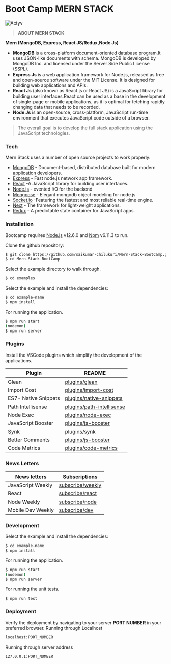 # Boot Camp MERN STACK

![Actyv](https://media.licdn.com/dms/image/C4D0BAQEnLoIdxNnPYg/company-logo_400_400/0?e=1576713600&v=beta&t=aVHQSCAUC8W4A6HmJImd_eIWq-Dux4uAcY5hUFLDC-g)


>**ABOUT MERN STACK**

**Mern (MongoDB, Express, React JS/Redux,Node Js)**
 - **MongoDB** is a cross-platform document-oriented database program.It uses JSON-like documents with schema. MongoDB is developed by MongoDB Inc. and licensed under the Server Side Public License (SSPL). 
 - **Express Js** is a web application framework for Node.js, released as free and open-source software under the MIT License. It is designed for building web applications and APIs.
 - **React Js** (also known as React.js or React JS) is a JavaScript library for building user interfaces.React can be used as a base in the development of single-page or mobile applications, as it is optimal for fetching rapidly changing data that needs to be recorded. 
 - **Node Js** is an open-source, cross-platform, JavaScript run-time environment that executes JavaScript code outside of a browser. 


> The overall goal is to develop the full stack application using the JavaScript technologies.


### Tech
Mern Stack uses a number of open source projects to work properly:

* [MongoDB](https://www.mongodb.com) - Document-based, distributed database built for modern application developers.
* [Express](http://expressjs.com) - Fast node.js network app framework.
* [React](https://reactjs.org) -A JavaScript library for building user interfaces.
* [Node.js](http://nodejs.org) - evented I/O for the backend
* [Mongoose](https://mongoosejs.com) - Elegant mongodb object modeling for node.js
* [Socket.io](https://socket.io) -Featuring the fastest and most reliable real-time engine.
* [Next](https://nextjs.org) - The framework for light-weight applications.
* [Redux](https://redux.js.org) - A predictable state container for JavaScript apps.

### Installation

Bootcamp requires [Node.js](https://nodejs.org/) v12.6.0 and [Npm](https://www.npmjs.com) v6.11.3 to run.

Clone the github repository:
```sh
$ git clone https://github.com/saikumar-chilukuri/Mern-Stack-BootCamp.git
$ cd Mern-Stack-BootCamp
```
Select the example directory to walk through.
```sh
$ cd examples
```
Select the example and install the dependencies:
```sh
$ cd example-name
$ npm install 
```

For running the application.
```sh
$ npm run start
(nodemon)
$ npm run server
```
### Plugins

Install the VSCode plugins which simplify the development of the applications.

| Plugin | README |
| ------ | ------ |
| Glean | [plugins/glean](https://marketplace.visualstudio.com/items?itemName=wix.glean) |
| Import Cost | [plugins/import-cost](https://marketplace.visualstudio.com/items?itemName=wix.vscode-import-cost) |
| ES7- Native Snippets | [plugins/native-snippets](https://marketplace.visualstudio.com/items?itemName=dsznajder.es7-react-js-snippets) |
| Path Intellisense | [plugins/path-intellisense](https://marketplace.visualstudio.com/items?itemName=christian-kohler.path-intellisense) |
| Node Exec | [plugins/node-exec](https://marketplace.visualstudio.com/items?itemName=miramac.vscode-exec-node) |
|  JavaScript Booster | [plugins/js-booster](https://marketplace.visualstudio.com/items?itemName=sburg.vscode-javascript-booster) |
| Synk | [plugins/synk](https://marketplace.visualstudio.com/items?itemName=pmbenjamin.vscode-snyk) |
| Better Comments |[plugins/js-booster](https://marketplace.visualstudio.com/items?itemName=aaron-bond.better-comments) |
| Code Metrics | [plugins/code-metrics](https://marketplace.visualstudio.com/items?itemName=kisstkondoros.vscode-codemetrics) |


### News Letters
| News letters | Subscriptions |
| ------ | ------ |
| JavaScript Weekly | [subscribe/weekly](https://javascriptweekly.com) |
| React | [subscribe/react](https://react.statuscode.com/) |
| Node Weekly | [subscribe/node ](https://nodeweekly.com/) |
| Mobile Dev Weekly | [subscribe/dev](https://mobiledevweekly.com/) |


### Development
Select the example and install the dependencies:
```sh
$ cd example-name
$ npm install 
```

For running the application.
```sh
$ npm run start
(nodemon)
$ npm run server
```
For running the unit tests.
```sh
$ npm run test
```
 ### Deployment 
Verify the deployment by navigating to your server **PORT NUMBER** in your preferred browser.
Running through Localhost
```sh
localhost:PORT_NUMBER
```
Running through server address
```sh
127.0.0.1:PORT_NUMBER
```
